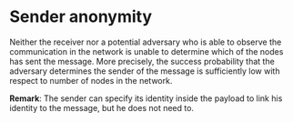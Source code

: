 # Sender anonymity

Neither the receiver nor a potential adversary who is able to observe the communication in the network is unable to determine which of the nodes has sent the message. More precisely, the success probability that the adversary determines the sender of the message is sufficiently low with respect to number of nodes in the network.

**Remark**: The sender can specify its identity inside the payload to link his identity to the message, but he does not need to.
